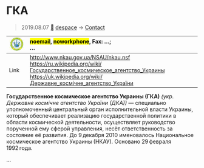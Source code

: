 # ГКА
> 2019.08.07 [🚀](../index/index.md) [despace](index.md) → [Contact](contact.md)

|[![](f/contact/g/gka_logo1_thumb.jpg)](f/contact/g/gka_logo1.png)|<mark>noemail</mark>, <mark>noworkphone</mark>, Fax: …;<br> *…*|
|:--|:--|
|Link|<http://www.nkau.gov.ua/NSAU/nkau.nsf><br> <https://ru.wikipedia.org/wiki/Государственное_космическое_агентство_Украины><br> <https://uk.wikipedia.org/wiki/Державне_космічне_агентство_України>|

**Государственное космическое агентство Украины (ГКА)** *(укр. Державне космічне агентство України (ДКА))* — специально уполномоченный центральный орган исполнительной власти Украины, который обеспечивает реализацию государственной политики в области космической деятельности, осуществляет руководство порученной ему сферой управления, несёт ответственность за состояние её развития. До 9 декабря 2010 именовалось Национальное космическое агентство Украины (НКАУ). Основано 29 февраля 1992 года.


<p style="page-break-after:always"> </p>

…
